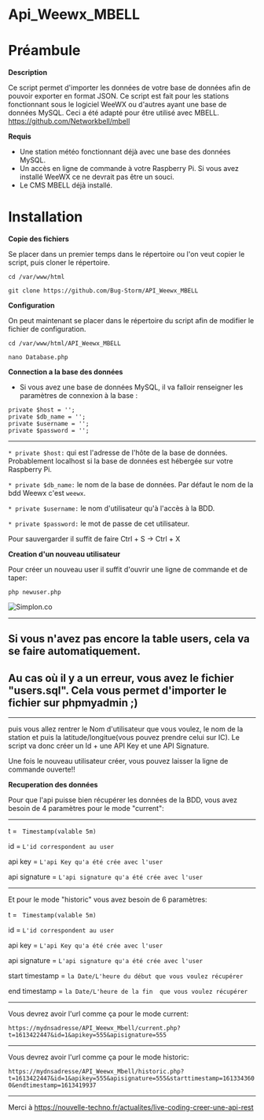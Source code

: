 # Api_Weewx_MBELL


# Préambule  

__Description__  

 Ce script permet d'importer  les  données de votre base de données afin de pouvoir exporter en format JSON.  Ce script est fait pour les stations fonctionnant sous le logiciel WeeWX ou d'autres ayant une base de données MySQL. Ceci a été adapté pour être utilisé avec MBELL. https://github.com/Networkbell/mbell


 __Requis__ 

 * Une station météo fonctionnant déjà avec une base des données MySQL.
 * Un accès en ligne de commande à votre Raspberry Pi. Si vous avez installé WeeWX ce ne devrait pas être un souci.   
 * Le CMS MBELL déjà installé. 



# __Installation__


 __Copie des fichiers__
 
 Se placer dans un premier temps dans le répertoire ou l'on veut copier le script, puis cloner le répertoire.  

 ` cd /var/www/html `  

 ` git clone https://github.com/Bug-Storm/API_Weewx_MBELL `    



 __Configuration__

On peut maintenant se placer dans le répertoire du script afin de modifier le fichier de configuration.

 ` cd /var/www/html/API_Weewx_MBELL `  
 
  ` nano Database.php `


 __Connection a la base des données__ 



 * Si vous avez une base de données MySQL, il va falloir renseigner les paramètres de connexion à la base :

  
  ` private $host = ''; `    
   `private $db_name = '';`     
   `private $username = ''; `    
   `private $password = ''; `  
   

----------------------------------------------------------------------------------------------------------------------------------------

  `* private $host:`   qui est l'adresse de l'hôte de la base de données. Probablement localhost si la base de données est hébergée sur votre Raspberry Pi.  

 `* private $db_name:`   le nom de la base de données. Par défaut le nom de la bdd  Weewx c'est  ` weewx `.  

 `* private $username:`   le nom d'utilisateur qu'à l'accès à la BDD.

 `* private $password:`   le mot de passe de cet utilisateur.  
 
 Pour sauvergarder il suffit de faire Ctrl + S -> Ctrl + X 

 
 __Creation d'un nouveau utilisateur__
 
 Pour créer un nouveau user il suffit d'ouvrir une ligne de commande et de taper:

 ` php newuser.php `

![Simplon.co](https://i.imgur.com/9kCwrKu.gif)


*************************************************************************************************************************
Si vous n'avez pas encore la table users, cela va se faire automatiquement.
-------------------------------------------------------------------------------------------------------------------------
Au cas où il y a un erreur, vous avez le fichier "users.sql". Cela vous permet d'importer le fichier sur phpmyadmin ;)
------------------------------------------------------------------------------------------------------------------------
**************************************************************************************************************************

puis vous allez rentrer le Nom d'utilisateur que vous voulez, le nom de la station et puis la latitude/longitue(vous pouvez prendre celui sur IC). Le script va donc créer un Id + une API Key et une API Signature.  

Une fois le nouveau utilisateur créer, vous pouvez laisser la ligne de commande ouverte!!


__Recuperation des données__

Pour que l'api puisse bien récupérer les données de la BDD, vous avez besoin de 4 paramètres pour le mode "current": 

---------------------------------------------------------------------
t =  ` Timestamp(valable 5m)`

id = ` L'id correspondent au user `

api key = ` L'api Key qu'a été crée avec l'user `

api signature = ` L'api signature qu'a été crée avec l'user `

--------------------------------------------------------------------
Et pour le mode "historic" vous avez besoin de 6 paramètres:

t =  ` Timestamp(valable 5m)`

id = ` L'id correspondent au user `

api key = ` L'api Key qu'a été crée avec l'user `

api signature = ` L'api signature qu'a été crée avec l'user `

start timestamp = ` la Date/L'heure du début que vous voulez récupérer  `

end timestamp = ` la Date/L'heure de la fin  que vous voulez récupérer  `

------------------------------------------------------------------------

Vous devrez avoir l'url comme ça pour le mode current: 

`https://mydnsadresse/API_Weewx_Mbell/current.php?t=1613422447&id=1&apikey=555&apisignature=555 `

-------------------------------------------------------------------------

Vous devrez avoir l'url comme ça pour le mode historic:

`https://mydnsadresse/API_Weewx_Mbell/historic.php?t=1613422447&id=1&apikey=555&apisignature=555&starttimestamp=1613343600&endtimestamp=1613419937 `

--------------------------------------------------------------------------

Merci à https://nouvelle-techno.fr/actualites/live-coding-creer-une-api-rest
